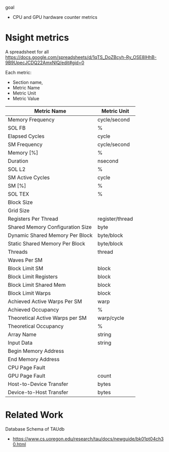 goal
* CPU and GPU hardware counter metrics


# Nsight metrics

A spreadsheet for all
https://docs.google.com/spreadsheets/d/1qTS_DoZBcyh-Ry_OSE8lHhB-9B9UpecJCDQ22AmxNlQ/edit#gid=0 

Each metric: 
* Section name, 
* Metric Name
* Metric Unit
* Metric Value


|  **Metric Name** | **Metric Unit** |
| --- | --- |
|  Memory Frequency | cycle/second |
|  SOL FB | % |
|  Elapsed Cycles | cycle |
|  SM Frequency | cycle/second |
|  Memory [%] | % |
|  Duration | nsecond |
|  SOL L2 | % |
|  SM Active Cycles | cycle |
|  SM [%] | % |
|  SOL TEX | % |
|  Block Size |  |
|  Grid Size |  |
|  Registers Per Thread | register/thread |
|  Shared Memory Configuration Size | byte |
|  Dynamic Shared Memory Per Block | byte/block |
|  Static Shared Memory Per Block | byte/block |
|  Threads | thread |
|  Waves Per SM |  |
|  Block Limit SM | block |
|  Block Limit Registers | block |
|  Block Limit Shared Mem | block |
|  Block Limit Warps | block |
|  Achieved Active Warps Per SM | warp |
|  Achieved Occupancy | % |
|  Theoretical Active Warps per SM | warp/cycle |
|  Theoretical Occupancy | % |
| Array Name	| string
| Input Data	| string
| Begin Memory Address	
| End Memory Address	
| CPU Page Fault	
| GPU Page Fault	|  count
| Host-to-Device Transfer	|  bytes
| Device-to-Host Transfer	 |  bytes

# Related Work

Database Schema of TAUdb
* https://www.cs.uoregon.edu/research/tau/docs/newguide/bk01pt04ch30.html
